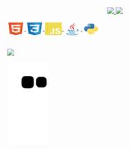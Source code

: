 
<div align="center">
  <a href="https://github.com/jvcodebr">
  <img height="180em" src="https://github-readme-stats-psi-pied.vercel.app/api?username=jvcodebr&show_icons=true&theme=algolia&include_all_commits=true&count_private=true"/>
  <img height="180em" src="https://github-readme-stats-psi-pied.vercel.app/api/top-langs/?username=jvcodebr&layout=compact&theme=algolia&hide=Jupyter%20Notebook,handlebars"/>
</div>
<div style="display: inline_block"><br>
  <img align="center" alt="JvCodeBR-HTML" height="30" width="40" src="https://raw.githubusercontent.com/devicons/devicon/master/icons/html5/html5-original.svg">
  <img align="center" alt="JvCodeBR-CSS" height="30" width="40" src="https://raw.githubusercontent.com/devicons/devicon/master/icons/css3/css3-original.svg">
  <img align="center" alt="JvCodeBR-Js" height="30" width="40" src="https://raw.githubusercontent.com/devicons/devicon/master/icons/javascript/javascript-plain.svg">
  <img align="center" alt="JvCodeBR-React" height="30" width="40" src="https://raw.githubusercontent.com/devicons/devicon/master/icons/java/java-original.svg">
  <img align="center" alt="JvCodeBR-Python" height="30" width="40" src="https://raw.githubusercontent.com/devicons/devicon/master/icons/python/python-original.svg">
</div>
  
  ##
 
<div> 
  <a href="https://www.linkedin.com/in/jvls19/" target="_blank"><img src="https://img.shields.io/badge/-LinkedIn-%230077B5?style=for-the-badge&logo=linkedin&logoColor=white" target="_blank" align="center"></a> 
 
  ![Snake animation](https://github.com/JvCodeBR/JvCodeBR/blob/output/github-contribution-grid-snake.svg)
 
</div>
